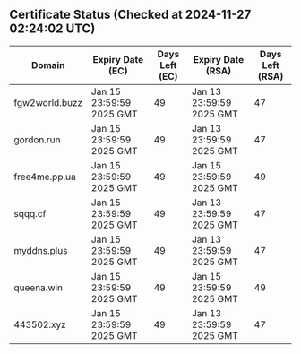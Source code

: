 ## Certificate Status (Checked at 2024-11-27 02:24:02 UTC)
| Domain | Expiry Date (EC) | Days Left (EC) | Expiry Date (RSA) | Days Left (RSA) |
|--------|-------------------|----------------|--------------------|--------------------|
| fgw2world.buzz | Jan 15 23:59:59 2025 GMT | 49 | Jan 13 23:59:59 2025 GMT | 47 |
| gordon.run | Jan 15 23:59:59 2025 GMT | 49 | Jan 13 23:59:59 2025 GMT | 47 |
| free4me.pp.ua | Jan 15 23:59:59 2025 GMT | 49 | Jan 15 23:59:59 2025 GMT | 49 |
| sqqq.cf | Jan 15 23:59:59 2025 GMT | 49 | Jan 13 23:59:59 2025 GMT | 47 |
| myddns.plus | Jan 15 23:59:59 2025 GMT | 49 | Jan 13 23:59:59 2025 GMT | 47 |
| queena.win | Jan 15 23:59:59 2025 GMT | 49 | Jan 15 23:59:59 2025 GMT | 49 |
| 443502.xyz | Jan 15 23:59:59 2025 GMT | 49 | Jan 13 23:59:59 2025 GMT | 47 |
